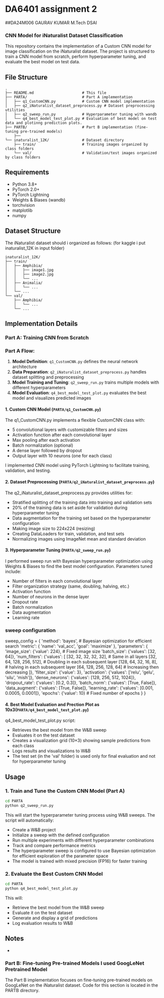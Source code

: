 # DA6401 assignment 2
##DA24M006 GAURAV KUMAR M.Tech DSAI
### CNN Model for iNaturalist Dataset Classification

This repository contains the implementation of a Custom CNN model for image classification on the iNaturalist dataset. The project is structured to train a CNN model from scratch, perform hyperparameter tuning, and evaluate the best model on test data.

## File Structure

```
.
├── README.md                      # This file
├── PARTA/                         # Part A implementation
│   ├── q1_CustomCNN.py            # Custom CNN model implementation
│   ├── q2_iNaturalist_dataset_preprocess.py # Dataset preprocessing utilities
│   ├── q2_sweep_run.py            # Hyperparameter tuning with wandb
│   └── q4_best_model_test_plot.py # Evaluation of best model on test data and plotinng prediction plots.
├── PARTB/                         # Part B implementation (fine-tuning pre-trained models)
    ├──       
└── inaturalist_12K/               # Dataset directory
    ├── train/                     # Training images organized by class folders
    └── val/                       # Validation/test images organized by class folders
```

## Requirements

- Python 3.8+
- PyTorch 2.0+
- PyTorch Lightning
- Weights & Biases (wandb)
- torchvision
- matplotlib
- numpy

## Dataset Structure

The iNaturalist dataset should i organized as follows: (for kaggle i put inaturalist_12K in input folder)
```
inaturalist_12K/
├── train/
│   ├── Amphibia/
│   │   ├── image1.jpg
│   │   ├── image2.jpg
│   │   └── ...
│   ├── Animalia/
│   │   └── ...
│   └── ...
└── val/
    ├── Amphibia/
    │   └── ...
    └── ...
```

## Implementation Details

### Part A: Training CNN from Scratch

### Part A Flow:

1. **Model Definition**: `q1_CustomCNN.py` defines the neural network architecture
2. **Data Preparation**: `q2_iNaturalist_dataset_preprocess.py` handles dataset splitting and preprocessing
3. **Model Training and Tuning**: `q2_sweep_run.py` trains multiple models with different hyperparameters
4. **Model Evaluation**: `q4_best_model_test_plot.py` evaluates the best model and visualizes predicted images


#### 1. Custom CNN Model (`PARTA/q1_CustomCNN.py`)

The q1_CustomCNN.py implements a flexible CustomCNN class with:

- 5 convolutional layers with customizable filters and sizes
- Activation function after each convolutional layer
- Max pooling after each activation
- Batch normalization (optional)
- A dense layer followed by dropout
- Output layer with 10 neurons (one for each class)

I implemented CNN model using PyTorch Lightning to facilitate training, validation, and testing.

#### 2. Dataset Preprocessing (`PARTA/q2_iNaturalist_dataset_preprocess.py`)

The q2_iNaturalist_dataset_preprocess.py provides utilities for:

- Stratified splitting of the training data into training and validation sets
- 20% of the training data is set aside for validation during hyperparameter tuning
- Data augmentation for the training set based on the hyperparameter configuration
- Making image size to 224x224 (resizing)
- Creating DataLoaders for train, validation, and test sets
- Normalizing images using ImageNet mean and standard deviation

#### 3. Hyperparameter Tuning (`PARTA/q2_sweep_run.py`)

I performed sweep run with Bayesian hyperparameter optimization using Weights & Biases to find the best model configuration. 
Parameters tuned include:

- Number of filters in each convolutional layer
- Filter organization strategy (same, doubling, halving, etc.)
- Activation function
- Number of neurons in the dense layer
- Dropout rate
- Batch normalization
- Data augmentation
- Learning rate
### sweep configuration
sweep_config = {
    'method': 'bayes',  # Bayesian optimization for efficient search
    'metric': {
        'name': 'val_acc',
        'goal': 'maximize'
    },
    'parameters': {
        'image_size': {'value': 224},  # Fixed image size
        'batch_size': {'values': [32, 64]},
        'num_filters': {'values': [
            [32, 32, 32, 32, 32],     # Same in all layers
            [32, 64, 128, 256, 512],  # Doubling in each subsequent layer
            [128, 64, 32, 16, 8],    #  halving in each subsequent layer
            [64, 128, 256, 128, 64]   # Increasing then decreasing
        ]},
        'filter_size': {'value': 3},
        'activation': {'values': ['relu', 'gelu', 'silu', 'mish']},
        'dense_neurons': {'values': [128, 256, 512, 1024]},
        'dropout_rate': {'values': [0.2, 0.3]},
        'batch_norm': {'values': [True, False]},
        'data_augment': {'values': [True, False]},
        'learning_rate': {'values': [0.001, 0.0005, 0.0001]},
        'epochs': {'value': 10}  # Fixed number of epochs
    }
}

#### 4. Best Model Evaluation and Prection Plot as 10x3(`PARTA/q4_best_model_test_plot.py`)

 q4_best_model_test_plot.py script:

- Retrieves the best model from the W&B sweep
- Evaluates it on the test dataset
- Creates a visualization grid (10×3) showing sample predictions from each class
- Logs results and visualizations to W&B
- The test set (in the 'val' folder) is used only for final evaluation and not for hyperparameter tuning

## Usage

### 1. Train and Tune the Custom CNN Model (Part A)

```bash
cd PARTA
python q2_sweep_run.py
```

This will start the hyperparameter tuning process using W&B sweeps. The script will automatically:
- Create a W&B project
- Initialize a sweep with the defined configuration
- Run multiple experiments with different hyperparameter combinations
- Track and compare performance metrics
- The hyperparameter sweep is configured to use Bayesian optimization for efficient exploration of the parameter space
- The model is trained with mixed precision (FP16) for faster training
### 2. Evaluate the Best Custom CNN Model

```bash
cd PARTA
python q4_best_model_test_plot.py
```

This will:
- Retrieve the best model from the W&B sweep
- Evaluate it on the test dataset
- Generate and display a grid of predictions
- Log evaluation results to W&B


## Notes


- 



### Part B: Fine-tuning Pre-trained Models I used GoogLeNet Pretrained Model

The Part B implementation focuses on fine-tuning pre-trained models on GoogLeNet on the iNaturalist dataset. Code for this section is located in the PARTB directory.
